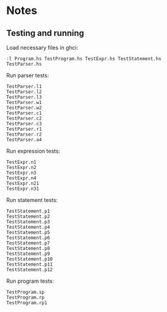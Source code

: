 # Notes

## Testing and running

Load necessary files in ghci:

```
:l Program.hs TestProgram.hs TestExpr.hs TestStatement.hs TestParser.hs
```

Run parser tests:

```
TestParser.l1
TestParser.l2
TestParser.l3
TestParser.w1
TestParser.w2
TestParser.c1
TestParser.c2
TestParser.c3
TestParser.r1
TestParser.r2
TestParser.a4
```

Run expression tests:

```
TestExpr.n1
TestExpr.n2
TestExpr.n3
TestExpr.n4
TestExpr.n21
TestExpr.n31
```

Run statement tests:

```
TestStatement.p1
TestStatement.p2
TestStatement.p3
TestStatement.p4
TestStatement.p5
TestStatement.p6
TestStatement.p7
TestStatement.p8
TestStatement.p9
TestStatement.p10
TestStatement.p11
TestStatement.p12
```

Run program tests:

```
TestProgram.sp
TestProgram.rp
TestProgram.rp1
```
